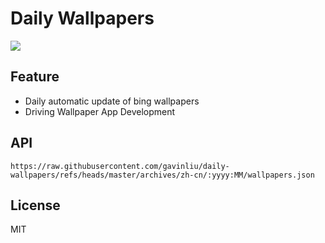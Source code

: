 # Daily Wallpapers
  
![](https://www.bing.com/th?id=OHR.IceOtters_ZH-CN5393791969_UHD.jpg)

## Feature

- Daily automatic update of bing wallpapers
- Driving Wallpaper App Development

## API

```
https://raw.githubusercontent.com/gavinliu/daily-wallpapers/refs/heads/master/archives/zh-cn/:yyyy:MM/wallpapers.json
```

## License

MIT
  